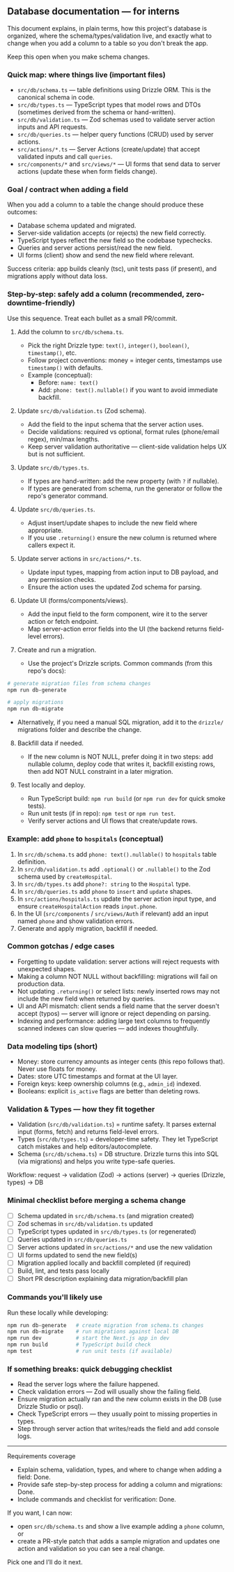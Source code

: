 ## Database documentation — for interns

This document explains, in plain terms, how this project's database is organized, where the schema/types/validation live, and exactly what to change when you add a column to a table so you don't break the app.

Keep this open when you make schema changes.

### Quick map: where things live (important files)

- `src/db/schema.ts` — table definitions using Drizzle ORM. This is the canonical schema in code.
- `src/db/types.ts` — TypeScript types that model rows and DTOs (sometimes derived from the schema or hand-written).
- `src/db/validation.ts` — Zod schemas used to validate server action inputs and API requests.
- `src/db/queries.ts` — helper query functions (CRUD) used by server actions.
- `src/actions/*.ts` — Server Actions (create/update) that accept validated inputs and call `queries`.
- `src/components/*` and `src/views/*` — UI forms that send data to server actions (update these when form fields change).

### Goal / contract when adding a field

When you add a column to a table the change should produce these outcomes:

- Database schema updated and migrated.
- Server-side validation accepts (or rejects) the new field correctly.
- TypeScript types reflect the new field so the codebase typechecks.
- Queries and server actions persist/read the new field.
- UI forms (client) show and send the new field where relevant.

Success criteria: app builds cleanly (tsc), unit tests pass (if present), and migrations apply without data loss.

### Step-by-step: safely add a column (recommended, zero-downtime-friendly)

Use this sequence. Treat each bullet as a small PR/commit.

1. Add the column to `src/db/schema.ts`.

   - Pick the right Drizzle type: `text()`, `integer()`, `boolean()`, `timestamp()`, etc.
   - Follow project conventions: money = integer cents, timestamps use `timestamp()` with defaults.
   - Example (conceptual):
     - Before: `name: text()`
     - Add: `phone: text().nullable()` if you want to avoid immediate backfill.

2. Update `src/db/validation.ts` (Zod schema).

   - Add the field to the input schema that the server action uses.
   - Decide validations: required vs optional, format rules (phone/email regex), min/max lengths.
   - Keep server validation authoritative — client-side validation helps UX but is not sufficient.

3. Update `src/db/types.ts`.

   - If types are hand-written: add the new property (with `?` if nullable).
   - If types are generated from schema, run the generator or follow the repo's generator command.

4. Update `src/db/queries.ts`.

   - Adjust insert/update shapes to include the new field where appropriate.
   - If you use `.returning()` ensure the new column is returned where callers expect it.

5. Update server actions in `src/actions/*.ts`.

   - Update input types, mapping from action input to DB payload, and any permission checks.
   - Ensure the action uses the updated Zod schema for parsing.

6. Update UI (forms/components/views).

   - Add the input field to the form component, wire it to the server action or fetch endpoint.
   - Map server-action error fields into the UI (the backend returns field-level errors).

7. Create and run a migration.
   - Use the project's Drizzle scripts. Common commands (from this repo's docs):

```bash
# generate migration files from schema changes
npm run db-generate

# apply migrations
npm run db-migrate
```

- Alternatively, if you need a manual SQL migration, add it to the `drizzle/` migrations folder and describe the change.

8. Backfill data if needed.

   - If the new column is NOT NULL, prefer doing it in two steps: add nullable column, deploy code that writes it, backfill existing rows, then add NOT NULL constraint in a later migration.

9. Test locally and deploy.
   - Run TypeScript build: `npm run build` (or `npm run dev` for quick smoke tests).
   - Run unit tests (if in repo): `npm test` or `npm run test`.
   - Verify server actions and UI flows that create/update rows.

### Example: add `phone` to `hospitals` (conceptual)

1. In `src/db/schema.ts` add `phone: text().nullable()` to `hospitals` table definition.
2. In `src/db/validation.ts` add `.optional()` or `.nullable()` to the Zod schema used by `createHospital`.
3. In `src/db/types.ts` add `phone?: string` to the `Hospital` type.
4. In `src/db/queries.ts` add `phone` to `insert` and `update` shapes.
5. In `src/actions/hospitals.ts` update the server action input type, and ensure `createHospitalAction` reads `input.phone`.
6. In the UI (`src/components` / `src/views/Auth` if relevant) add an input named `phone` and show validation errors.
7. Generate and apply migration, backfill if needed.

### Common gotchas / edge cases

- Forgetting to update validation: server actions will reject requests with unexpected shapes.
- Making a column NOT NULL without backfilling: migrations will fail on production data.
- Not updating `.returning()` or select lists: newly inserted rows may not include the new field when returned by queries.
- UI and API mismatch: client sends a field name that the server doesn't accept (typos) — server will ignore or reject depending on parsing.
- Indexing and performance: adding large text columns to frequently scanned indexes can slow queries — add indexes thoughtfully.

### Data modeling tips (short)

- Money: store currency amounts as integer cents (this repo follows that). Never use floats for money.
- Dates: store UTC timestamps and format at the UI layer.
- Foreign keys: keep ownership columns (e.g., `admin_id`) indexed.
- Booleans: explicit `is_active` flags are better than deleting rows.

### Validation & Types — how they fit together

- Validation (`src/db/validation.ts`) = runtime safety. It parses external input (forms, fetch) and returns field-level errors.
- Types (`src/db/types.ts`) = developer-time safety. They let TypeScript catch mistakes and help editors/autocomplete.
- Schema (`src/db/schema.ts`) = DB structure. Drizzle turns this into SQL (via migrations) and helps you write type-safe queries.

Workflow: request -> validation (Zod) -> actions (server) -> queries (Drizzle, types) -> DB

### Minimal checklist before merging a schema change

- [ ] Schema updated in `src/db/schema.ts` (and migration created)
- [ ] Zod schemas in `src/db/validation.ts` updated
- [ ] TypeScript types updated in `src/db/types.ts` (or regenerated)
- [ ] Queries updated in `src/db/queries.ts`
- [ ] Server actions updated in `src/actions/*` and use the new validation
- [ ] UI forms updated to send the new field(s)
- [ ] Migration applied locally and backfill completed (if required)
- [ ] Build, lint, and tests pass locally
- [ ] Short PR description explaining data migration/backfill plan

### Commands you'll likely use

Run these locally while developing:

```bash
npm run db-generate   # create migration from schema.ts changes
npm run db-migrate    # run migrations against local DB
npm run dev           # start the Next.js app in dev
npm run build         # TypeScript build check
npm test              # run unit tests (if available)
```

### If something breaks: quick debugging checklist

- Read the server logs where the failure happened.
- Check validation errors — Zod will usually show the failing field.
- Ensure migration actually ran and the new column exists in the DB (use Drizzle Studio or psql).
- Check TypeScript errors — they usually point to missing properties in types.
- Step through server action that writes/reads the field and add console logs.

---

Requirements coverage

- Explain schema, validation, types, and where to change when adding a field: Done.
- Provide safe step-by-step process for adding a column and migrations: Done.
- Include commands and checklist for verification: Done.

If you want, I can now:

- open `src/db/schema.ts` and show a live example adding a `phone` column, or
- create a PR-style patch that adds a sample migration and updates one action and validation so you can see a real change.

Pick one and I’ll do it next.
